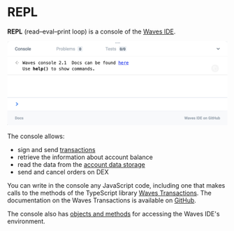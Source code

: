 # REPL

**REPL** (read–eval–print loop) is a console of the [Waves IDE](/developer-tools/waves-ide.md).

<img src="img/repl/repl.png" width="700px" />

The console allows:

* sign and send [transactions](/blockchain/transaction.md)
* retrieve the information about account balance
* read the data from the [account data storage](/blockchain/account-data-storage.md)
* send and cancel orders on DEX

You can write in the console any JavaScript code, including one that makes calls to the methods of the TypeScript library [Waves Transactions](https://github.com/wavesplatform/waves-transactions). The documentation on the Waves Transactions is available on [GitHub](https://wavesplatform.github.io/waves-transactions/).

The console also has [objects and methods](https://wavesplatform.github.io/js-test-env/modules/globalenv.html) for accessing the Waves IDE's environment.
